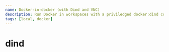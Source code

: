 ```yaml
---
name: Docker-in-docker (with Dind and VNC)
description: Run Docker in workspaces with a priviledged docker:dind container
tags: [local, docker]
---
```


# dind
